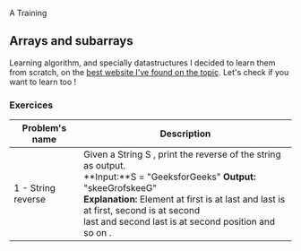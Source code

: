 A Training

## Arrays and subarrays

Learning algorithm, and specially datastructures I decided to learn them from scratch, on the
[best website I've found on the topic](https://www.geeksforgeeks.org/complete-guide-to-dsa-for-beginners/?ref=ghm).
Let's check if you want to learn too !

### Exercices

|Problem's name| Description|
| ------ | ----- |
|1 - String reverse | Given a String S , print the reverse of the string as output.<br>**Input:**S = "GeeksforGeeks" **Output:** "skeeGrofskeeG" <br> **Explanation:** Element at first is at last and last is at first, second is at second <br>last and second last is at second position and so on .|

